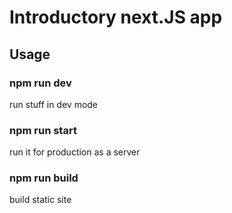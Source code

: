 # Introductory next.JS app

## Usage

### npm run dev

run stuff in dev mode

### npm run start

run it for production as a server

### npm run build

build static site
